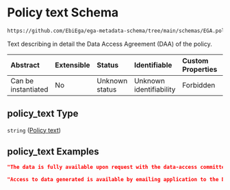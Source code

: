 # Policy text Schema

```txt
https://github.com/EbiEga/ega-metadata-schema/tree/main/schemas/EGA.policy.json#/properties/policy_descriptor/properties/policy_text
```

Text describing in detail the Data Access Agreement (DAA) of the policy.

| Abstract            | Extensible | Status         | Identifiable            | Custom Properties | Additional Properties | Access Restrictions | Defined In                                                                   |
| :------------------ | :--------- | :------------- | :---------------------- | :---------------- | :-------------------- | :------------------ | :--------------------------------------------------------------------------- |
| Can be instantiated | No         | Unknown status | Unknown identifiability | Forbidden         | Allowed               | none                | [EGA.policy.json\*](../../../schemas/EGA.policy.json "open original schema") |

## policy\_text Type

`string` ([Policy text](ega-16-properties-policy-descriptor-properties-policy-text.md))

## policy\_text Examples

```json
"The data is fully available upon request with the data-access committee of this study."
```

```json
"Access to data generated is available by emailing application to the Data Access Committee and will be granted to qualified investigators for appropriate use.\\nThe following two documents may be required by the Data Access Committee.\\n1) DATA ACCESS AGREEMENT\\nIn signing this agreement, You are agreeing to be bound by the terms and conditions of access set out in this agreement.\\nDefinitions:\\n- Data means all and any human genetic data obtained related to the 'Study on the proliferation history of lung adenomas'.\\n- User means a researcher whose User Institution has previously completed this Data Access Agreement and has received acknowledgment of its acceptance.\\n- User Institution means the organization at which the User is employed, affiliated or enrolled.\\nYou agree to use the Data only for the advancement of medical research, according to the consent obtained from sample donors.\\n- Publications means, without limitation, articles published in print journals, electronic journals, reviews, books, posters and other written and verbal presentations of research.\\nYou agree not to use the data for the creation of products for sale or for any commercial purpose.\\nYou agree to preserve, at all times, the confidentiality of any information related to Data and to not transfer or disclose the Data.\\nYou agree to use the data for the approved purpose and project described in your Application.\\nYou agree to acknowledge in any work based in whole or part on the Data, the published paper from which the Data derives.\\nFor and on behalf of User:\\n Report the name of Applicants, Signature of Applicants and Date.\\nFor and on behalf of User Institution:\\nReport the name of Institutional Authority, his/her and Date.\\n\\n2) DATA ACCESS APPLICATION FORM:\\nApplications for access to data can be submitted at any time. The Data Access Committee will consider applications on a rolling basis and aim to provide a decision within one months of receipt. The Application must include:\\n- A full postal and email address for each Applicant. PhD student applicants must include their supervisors as a co-applicant and provide their full contact details.\\n- Title of the project.\\n- A clear description of the project and its specific aims, including specific details of what You plan to do with the data and including key references.\\n- Signature, name and date of each Applicant.\\n- Data Access Agreement dated and signed."
```
